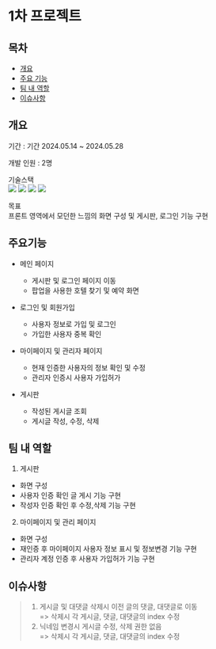 # 1차 프로젝트
## 목차
- [개요](##개요)
- [주요 기능](##주요기능)
- [팀 내 역할](##팀-내-역할)
- [이슈사항](##이슈사항)

## 개요
 기간 : 기간 2024.05.14 ~ 2024.05.28 <br>

 개발 인원 : 2명 <br>

 기술스택<br>
<img src="https://img.shields.io/badge/CSS3-1572B6?style=for-the-badge&logo=CSS3&logoColor=white"> 
<img src="https://img.shields.io/badge/HTML-D0654C?style=for-the-badge&logo=HTML5&logoColor=white"> 
<img src="https://img.shields.io/badge/JavaScript-F7DF1E?style=for-the-badge&logo=JavaScript&logoColor=black"> 
<img src="https://img.shields.io/badge/Typescript-3D6AAC?style=for-the-badge&logo=Typescript&logoColor=white"> 

목표   
프론트 영역에서 모던한 느낌의 화면 구성 및 게시판, 로그인 기능 구현

## 주요기능
- 메인 페이지
   - 게시판 및 로그인 페이지 이동
   - 팝업을 사용한 호텔 찾기 및 예약 화면

- 로그인 및 회원가입
   - 사용자 정보로 가입 및 로그인
   - 가입한 사용자 중복 확인
   
- 마이페이지 및 관리자 페이지
   - 현재 인증한 사용자의 정보 확인 및 수정
   - 관리자 인증시 사용자 가입허가 
- 게시판
   - 작성된 게시글 조회
   - 게시글 작성, 수정, 삭제

## 팀 내 역할
1. 게시판 
 - 화면 구성
 - 사용자 인증 확인 글 게시 기능 구현
 - 작성자 인증 확인 후 수정,삭제 기능 구현 

2. 마이페이지 및 관리 페이지
 - 화면 구성
 - 재인증 후 마이페이지 사용자 정보 표시 및 정보변경 기능 구현
 - 관리자 계정 인증 후 사용자 가입허가 기능 구현

## 이슈사항
> 1. 게시글 및 대댓글 삭제시 이전 글의 댓글, 대댓글로 이동    
> => 삭제시 각 게시글, 댓글, 대댓글의 index 수정   
> 2. 닉네임 변경시 게시글 수정, 삭제 권한 없음   
> => 삭제시 각 게시글, 댓글, 대댓글의 index 수정
